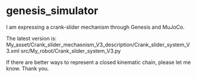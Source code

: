 # genesis_simulator

I am expressing a crank-slider mechanism through Genesis and MuJoCo.

The latest version is:
My_asset/Crank_slider_mechasnism_V3_description/Crank_slider_system_V3.xml
src/My_robot/Crank_slider_system_V3.py

If there are better ways to represent a closed kinematic chain, please let me know. Thank you.
